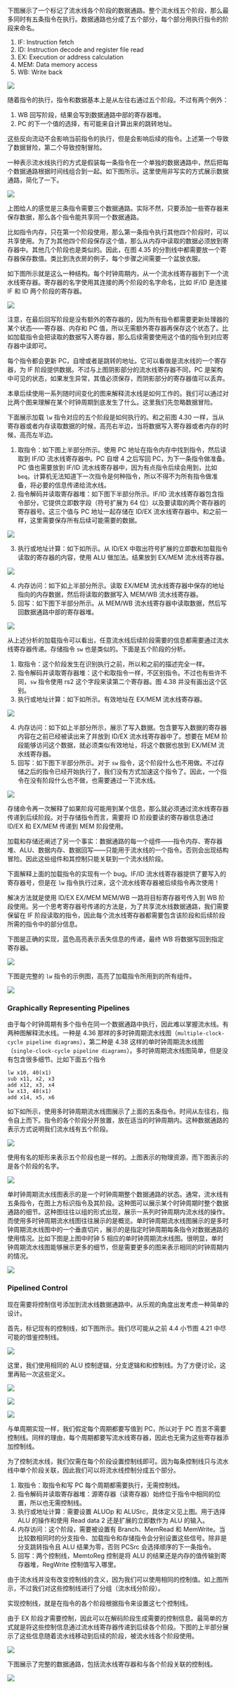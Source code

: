 下图展示了一个标记了流水线各个阶段的数据通路。整个流水线五个阶段，那么最多同时有五条指令在执行。数据通路也分成了五个部分，每个部分用执行指令的阶段来命名。

1. IF: Instruction fetch
2. ID: Instruction decode and register file read
3. EX: Execution or address calculation
4. MEM: Data memory access
5. WB: Write back

![](0701.png)

随着指令的执行，指令和数据基本上是从左往右通过五个阶段。不过有两个例外：

1. WB 回写阶段，结果会写到数据通路中部的寄存器堆。
2. PC 的下一个值的选择，有可能来自计算出来的跳转地址。

这些反向流动不会影响当前指令的执行，但是会影响后续的指令。上述第一个导致了数据冒险，第二个导致控制冒险。

一种表示流水线执行的方式是假装每一条指令在一个单独的数据通路中，然后把每个数据通路根据时间线组合到一起。如下图所示。这里使用非写实的方式展示数据通路，简化了一下。

![](0702.png)

上图给人的感觉是三条指令需要三个数据通路。实际不然，只要添加一些寄存器来保存数据，那么各个指令能共享同一个数据通路。

比如指令内存，只在第一个阶段使用，那么第一条指令执行其他四个阶段时，可以共享使用。为了为其他四个阶段保存这个值，那么从内存中读取的数据必须放到寄存器中。其他几个阶段也是类似的。因此，在图 4.35 的分割线中都需要放一个寄存器保存数值。类比到洗衣房的例子，每个步骤之间需要一个盆放衣服。

如下图所示就是这么一种结构。每个时钟周期内，从一个流水线寄存器到下一个流水线寄存器。寄存器的名字使用其连接的两个阶段的名字命名，比如 IF/ID 是连接 IF 和 ID 两个阶段的寄存器。

![](0703.png)

注意，在最后回写阶段是没有额外的寄存器的，因为所有指令都需要更新处理器的某个状态——寄存器、内存和 PC 值，所以无需额外寄存器再保存这个状态了。比如加载指令会把读取的数据写入寄存器，那么后续需要使用这个值的指令到对应寄存器中读即可。

每个指令都会更新 PC，自增或者是跳转的地址。它可以看做是流水线的一个寄存器，为 IF 阶段提供数据。不过与上图阴影部分的流水线寄存器不同，PC 是架构中可见的状态，如果发生异常，其值必须保存，而阴影部分的寄存器值可以丢弃。

本章后续使用一系列随时间变化的图来解释流水线是如何工作的。我们可以通过对比两个图来理解在某个时钟周期到底发生了什么。这里我们先忽略数据冒险。

下面展示加载 `lw` 指令对应的五个阶段是如何执行的。和之前图 4.30 一样，当从寄存器或者内存读取数据的时候，高亮右半边，当将数据写入寄存器或者内存的时候，高亮左半边。

1. 取指令：如下图上半部分所示。使用 PC 地址在指令内存中找到指令，然后读取到 IF/ID 流水线寄存器中。PC 自增 4 之后写回 PC，为下一条指令做准备。PC 值也需要放到 IF/ID 流水线寄存器中，因为有点指令后续会用到，比如 `beq`。计算机无法知道下一次指令是何种指令，所以不得不为所有指令做准备，将必要的信息传递给流水线。
2. 指令解码并读取寄存器堆：如下图下半部分所示。IF/ID 流水线寄存器包含指令部分，它提供立即数字段（符号扩展为 64 位）以及要读取的两个寄存器的寄存器号。这三个值与 PC 地址一起存储在 ID/EX 流水线寄存器中。和之前一样，这里需要保存所有后续可能需要的数据。

![](0704.png)

3. 执行或地址计算：如下如所示。从 ID/EX 中取出符号扩展的立即数和加载指令读取的寄存器的内容，使用 ALU 做加法。结果放到 EX/MEM 流水线寄存器。

![](0705.png)

4. 内存访问：如下如上半部分所示。读取 EX/MEM 流水线寄存器中保存的地址指向的内存数据，然后将读取的数据写入 MEM/WB 流水线寄存器。
5. 回写：如下图下半部分所示。从 MEM/WB 流水线寄存器中读取数据，然后写回数据通路中部的寄存器堆。

![](0706.png)

从上述分析的加载指令可以看出，任意流水线后续阶段需要的信息都需要通过流水线寄存器传递。存储指令 `sw` 也是类似的。下面是五个阶段的分析。

1. 取指令：这个阶段发生在识别执行之前，所以和之前的描述完全一样。
2. 指令解码并读取寄存器堆：这个和取指令一样，不区别指令。不过也有些许不同，`sw` 指令使用 rs2 这个字段来读第二个寄存器。图 4.38 并没有画出这个区别。
3. 执行或地址计算：如下如所示。有效地址在 EX/MEM 流水线寄存器。

![](0707.png)

4. 内存访问：如下如上半部分所示，展示了写入数据。包含要写入数据的寄存器内容在之前已经被读出来了并放到 ID/EX 流水线寄存器中了。想要在 MEM 阶段能够访问这个数据，就必须类似有效地址，将这个数据也放到 EX/MEM 流水线寄存器。
5. 回写：如下图下半部分所示。对于 `sw` 指令，这个阶段什么也不用做。不过存储之后的指令已经开始执行了，我们没有方式加速这个指令了。因此，一个指令在没有阶段什么也不做，也需要通过一下流水线。

![](0708.png)

存储命令再一次解释了如果阶段可能用到某个信息，那么就必须通过流水线寄存器传递到后续阶段。对于存储指令而言，需要将 ID 阶段要读的寄存器信息通过 ID/EX 和 EX/MEM 传递到 MEM 阶段使用。

加载和存储还阐述了另一个事实：数据通路的每一个组件——指令内存、寄存器堆、ALU、数据内存、数据回写——只能用于流水线的一个指令。否则会出现结构冒险。因此这些组件和其控制只能关联到一个流水线阶段。

下面解释上面的加载指令的实现有一个 bug。IF/ID 流水线寄存器提供了要写入的寄存器号，但是在 `lw` 指令执行过来，这个流水线寄存器被后续指令再次使用！

解决方法就是使用 ID/EX EX/MEM MEM/WB 一路将目标寄存器号传入到 WB 阶段使用。另一个思考寄存器号传递的方法是，为了共享流水线数据通路，我们需要保留在 IF 阶段读取的指令，因此每个流水线寄存器都需要包含该阶段和后续阶段所需的指令中的部分信息。

下图是正确的实现，蓝色高亮表示丢失信息的传递，最终 WB 将数据写回到指定寄存器。

![](0709.png)

下图是完整的 `lw` 指令的示例图，高亮了加载指令所用到的所有组件。

![](0710.png)

### Graphically Representing Pipelines
由于每个时钟周期有多个指令在同一个数据通路中执行，因此难以掌握流水线。有两种图解释流水线。一种是 4.36 那样的多时钟周期流水线图（`multiple-clock-cycle pipeline diagrams`），第二种是 4.38 这样的单时钟周期流水线图（`single-clock-cycle pipeline diagrams`）。多时钟周期流水线图简单，但是没有包含很多细节。比如下面五个指令
```
lw x10, 40(x1)
sub x11, x2, x3
add x12, x3, x4
lw x13, 48(x1)
add x14, x5, x6
```
如下如所示，使用多时钟周期流水线图展示了上面的五条指令。时间从左往右，指令自上而下。指令的各个阶段分开放置，放在适当的时钟周期内。这种数据通路的表示方式说明我们流水线有五个阶段。

![](0711.png)

使用有名的矩形来表示五个阶段也是一样的。上图表示的物理资源，而下图表示的是各个阶段的名字。

![](0712.png)

单时钟周期流水线图表示的是一个时钟周期整个数据通路的状态。通常，流水线有五条指令，在图上方标识指令及其阶段。这种图可以展示某个时钟周期时整个数据通路的细节。这种图往往以组的形式出现，展示一系列时钟周期内流水线的操作。而使用多时钟周期流水线图往往展示的是概览。单时钟周期流水线图展示的是多时钟周期流水线图中的一个垂直切片，展示的是指定时钟周期每条指令对数据通路的使用情况。比如下图是上图中时钟 5 相应的单时钟周期流水线图。很明显，单时钟周期流水线图能够展示更多的细节，但是需要更多的图来表示相同的时钟周期内的情况。

![](0713.png)

### Pipelined Control
现在需要将控制信号添加到流水线数据通路中。从乐观的角度出发考虑一种简单的设计。

首先，标记现有的控制线，如下图所示。我们尽可能从之前 4.4 小节图 4.21 中尽可能的借鉴控制线。

![](0714.png)

这里，我们使用相同的 ALU 控制逻辑，分支逻辑和和控制线。为了方便讨论，这里再贴一次这些定义。

![](0715.png)

![](0716.png)

![](0717.png)

与单周期实现一样，我们假定每个周期都要写值到 PC，所以对于 PC 而言不需要控制线。同样的理由，每个周期都要写流水线寄存器，因此也无需为这些寄存器添加控制线。

为了控制流水线，我们仅需在每个阶段设置控制线即可。因为每条控制线只与流水线中单个阶段关联，因此我们可以将流水线控制分成五个部分。

1. 取指令：取指令和写 PC 每个周期都需要执行，无需控制线。
2. 指令解码并读取寄存器堆：源寄存器（读寄存器）始终位于指令中相同的位置，所以也无需控制线。
3. 执行或地址计算：需要设置 ALUOp 和 ALUSrc，具体定义见上图。用于选择 ALU 的操作和使用 Read data 2 还是扩展的立即数作为 ALU 的输入。
4. 内存访问：这个阶段，需要被设置有 Branch、MemRead 和 MemWrite。当比较数相同时的分支指令、加载指令和存储指令会分别设置这些信号。除非是分支跳转指令且 ALU 结果为零，否则 PCSrc 会选择顺序的下一条指令。
5. 回写：两个控制线，MemtoReg 控制是将 ALU 的结果还是内存的值传输到寄存器堆，RegWrite 控制值写入哪里。

由于流水线并没有改变控制线的含义，因为我们可以使用相同的控制值。如上图所示，不过我们对这些控制线进行了分组（流水线分阶段）。

实现控制线，就是在指令的各个阶段根据指令来设置这七个控制线。

由于 EX 阶段才需要控制，因此可以在解码阶段生成需要的控制信息。最简单的方式就是将这些控制信息通过流水线寄存器传递到后续各个阶段。下图的上半部分展示了这些信息随着流水线移动到后续的阶段，被流水线各个阶段使用。

![](0718.png)

下图展示了完整的数据通路，包括流水线寄存器和与各个阶段关联的控制线。

![](0719.png)
